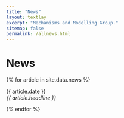 ```yaml
---
title: "News"
layout: textlay
excerpt: "Mechanisms and Modelling Group."
sitemap: false
permalink: /allnews.html
---
```

# News

{% for article in site.data.news %}
<p>{{ article.date }} <br>
<em>{{ article.headline }}</em></p>
{% endfor %}
